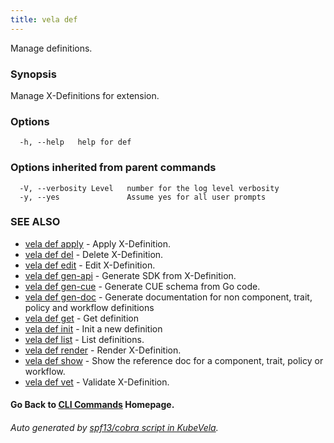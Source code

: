 ```yaml
---
title: vela def
---
```


Manage definitions.

### Synopsis

Manage X-Definitions for extension.

### Options

```
  -h, --help   help for def
```

### Options inherited from parent commands

```
  -V, --verbosity Level   number for the log level verbosity
  -y, --yes               Assume yes for all user prompts
```

### SEE ALSO


* [vela def apply](vela_def_apply)	 - Apply X-Definition.
* [vela def del](vela_def_del)	 - Delete X-Definition.
* [vela def edit](vela_def_edit)	 - Edit X-Definition.
* [vela def gen-api](vela_def_gen-api)	 - Generate SDK from X-Definition.
* [vela def gen-cue](vela_def_gen-cue)	 - Generate CUE schema from Go code.
* [vela def gen-doc](vela_def_gen-doc)	 - Generate documentation for non component, trait, policy and workflow definitions
* [vela def get](vela_def_get)	 - Get definition
* [vela def init](vela_def_init)	 - Init a new definition
* [vela def list](vela_def_list)	 - List definitions.
* [vela def render](vela_def_render)	 - Render X-Definition.
* [vela def show](vela_def_show)	 - Show the reference doc for a component, trait, policy or workflow.
* [vela def vet](vela_def_vet)	 - Validate X-Definition.

#### Go Back to [CLI Commands](vela) Homepage.


###### Auto generated by [spf13/cobra script in KubeVela](https://github.com/kubevela/kubevela/tree/master/hack/docgen).
